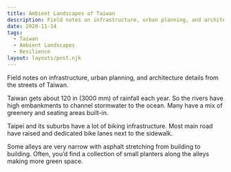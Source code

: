 ```yaml
---
title: Ambient Landscapes of Taiwan
description: Field notes on infrastructure, urban planning, and architecture details from the streets of Taiwan.
date: 2020-11-14
tags:
  - Taiwan
  - Ambient Landscapes
  - Resilience
layout: layouts/post.njk
---
```


Field notes on infrastructure, urban planning, and architecture details from the streets of Taiwan.

Taiwan gets about 120 in (3000 mm) of rainfall each year. So the rivers have high embankments to channel stormwater to the ocean. Many have a mix of greenery and seating areas built-in.

Taipei and its suburbs have a lot of biking infrastructure. Most main road have raised and dedicated bike lanes next to the sidewalk.

Some alleys are very narrow with asphalt stretching from building to building. Often, you’d find a collection of small planters along the alleys making more green space.
